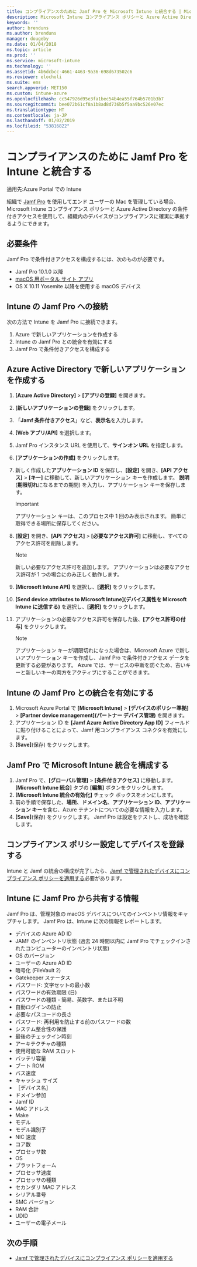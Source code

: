 ```yaml
---
title: コンプライアンスのために Jamf Pro を Microsoft Intune と統合する | Microsoft Intune
description: Microsoft Intune コンプライアンス ポリシーと Azure Active Directory の条件付きアクセスを使って、Jamf で管理されるデバイスをセキュリティ保護できます。
keywords: ''
author: brenduns
ms.author: brenduns
manager: dougeby
ms.date: 01/04/2018
ms.topic: article
ms.prod: ''
ms.service: microsoft-intune
ms.technology: ''
ms.assetid: 4b6dcbcc-4661-4463-9a36-698d673502c6
ms.reviewer: elocholi
ms.suite: ems
search.appverid: MET150
ms.custom: intune-azure
ms.openlocfilehash: cc547926d95e3fa1bec54b4ea55f764b5701b3b7
ms.sourcegitcommit: bee072b61cf8a1b8ad8d736b5f5aa9bc526e07ec
ms.translationtype: HT
ms.contentlocale: ja-JP
ms.lasthandoff: 01/02/2019
ms.locfileid: "53816822"
---
```

# <a name="integrate-jamf-pro-with-intune-for-compliance"></a>コンプライアンスのために Jamf Pro を Intune と統合する

適用先:Azure Portal での Intune

組織で [Jamf Pro](https://www.jamf.com) を使用してエンド ユーザーの Mac を管理している場合、Microsoft Intune コンプライアンス ポリシーと Azure Active Directory の条件付きアクセスを使用して、組織内のデバイスがコンプライアンスに確実に準拠するようにできます。

## <a name="prerequisites"></a>必要条件

Jamf Pro で条件付きアクセスを構成するには、次のものが必要です。

- Jamf Pro 10.1.0 以降
- [macOS 用ポータル サイト アプリ](https://aka.ms/macoscompanyportal)
- OS X 10.11 Yosemite 以降を使用する macOS デバイス

## <a name="connecting-intune-to-jamf-pro"></a>Intune の Jamf Pro への接続

次の方法で Intune を Jamf Pro に接続できます。

1. Azure で新しいアプリケーションを作成する
2. Intune の Jamf Pro との統合を有効にする
3. Jamf Pro で条件付きアクセスを構成する

## <a name="create-a-new-application-in-azure-active-directory"></a>Azure Active Directory で新しいアプリケーションを作成する

1. **[Azure Active Directory]** > **[アプリの登録]** を開きます。
2. **[新しいアプリケーションの登録]** をクリックします。
3. 「**Jamf 条件付きアクセス**」など、**表示名**を入力します。
4. **[Web アプリ/API]** を選択します。
5. Jamf Pro インスタンス URL を使用して、**サインオン URL** を指定します。
6. **[アプリケーションの作成]** をクリックします。
7. 新しく作成した**アプリケーション ID** を保存し、**[設定]** を開き、**[API アクセス]** > **[キー]** に移動して、新しいアプリケーション キーを作成します。 **説明** (**期限切れ**になるまでの期間) を入力し、アプリケーション キーを保存します。

   > [!IMPORTANT]
   > アプリケーション キーは、このプロセス中 1 回のみ表示されます。 簡単に取得できる場所に保存してください。

8. **[設定]** を開き、**[API アクセス]** > **[必要なアクセス許可]** に移動し、すべてのアクセス許可を削除します。

   > [!NOTE]
   > 新しい必要なアクセス許可を追加します。 アプリケーションは必要なアクセス許可が 1 つの場合にのみ正しく動作します。

9. **[Microsoft Intune API]** を選択し、**[選択]** をクリックします。
10. **[Send device attributes to Microsoft Intune]\(デバイス属性を Microsoft Intune に送信する\)** を選択し、**[選択]** をクリックします。
11. アプリケーションの必要なアクセス許可を保存した後、**[アクセス許可の付与]** をクリックします。

    > [!NOTE]
    > アプリケーション キーが期限切れになった場合は、Microsoft Azure で新しいアプリケーション キーを作成し、Jamf Pro で条件付きアクセス データを更新する必要があります。 Azure では、サービスの中断を防ぐため、古いキーと新しいキーの両方をアクティブにすることができます。

## <a name="enable-intune-to-integrate-with-jamf-pro"></a>Intune の Jamf Pro との統合を有効にする

1. Microsoft Azure Portal で **[Microsoft Intune]** > **[デバイスのポリシー準拠]** > **[Partner device management]\(パートナー デバイス管理\)** を開きます。
2. アプリケーション ID を **[Jamf Azure Active Directory App ID]** フィールドに貼り付けることによって、Jamf 用コンプライアンス コネクタを有効にします。
3. **[Save]**(保存) をクリックします。

## <a name="configure-microsoft-intune-integration-in-jamf-pro"></a>Jamf Pro で Microsoft Intune 統合を構成する

1. Jamf Pro で、**[グローバル管理]** > **[条件付きアクセス]** に移動します。 **[Microsoft Intune 統合]** タブの **[編集]** ボタンをクリックします。
2. **[Microsoft Intune 統合の有効化]** チェック ボックスをオンにします。
3. 前の手順で保存した、**場所**、**ドメイン名**、**アプリケーション ID**、**アプリケーション キー**を含む、Azure テナントについての必要な情報を入力します。
4. **[Save]**(保存) をクリックします。 Jamf Pro は設定をテストし、成功を確認します。

## <a name="set-up-compliance-policies-and-register-devices"></a>コンプライアンス ポリシー設定してデバイスを登録する

Intune と Jamf の統合の構成が完了したら、[Jamf で管理されたデバイスにコンプライアンス ポリシーを適用する](conditional-access-assign-jamf.md)必要があります。

## <a name="information-shared-from-jamf-pro-to-intune"></a>Intune に Jamf Pro から共有する情報

Jamf Pro は、管理対象の macOS デバイスについてのインベントリ情報をキャプチャします。 Jamf Pro は、Intune に次の情報をレポートします。

* デバイスの Azure AD ID
* JAMF のインベントリ状態 (過去 24 時間以内に Jamf Pro でチェックインされたコンピューターのインベントリ状態)
* OS のバージョン
* ユーザーの Azure AD ID
* 暗号化 (FileVault 2)
* Gatekeeper ステータス
* パスワード: 文字セットの最小数
* パスワードの有効期限 (日)
* パスワードの種類 - 簡易、英数字、または不明
* 自動ログインの防止
* 必要なパスコードの長さ
* パスワード: 再利用を防止する前のパスワードの数
* システム整合性の保護
* 最後のチェックイン時刻
* アーキテクチャの種類
* 使用可能な RAM スロット
* バッテリ容量
* ブート ROM
* バス速度
* キャッシュ サイズ
* ［デバイス名］
* ドメイン参加
* Jamf ID
* MAC アドレス
* Make
* モデル
* モデル識別子
* NIC 速度
* コア数
* プロセッサ数
* OS
* プラットフォーム
* プロセッサ速度
* プロセッサの種類
* セカンダリ MAC アドレス
* シリアル番号
* SMC バージョン
* RAM 合計
* UDID
* ユーザーの電子メール

## <a name="next-steps"></a>次の手順

- [Jamf で管理されたデバイスにコンプライアンス ポリシーを適用する](conditional-access-assign-jamf.md)
